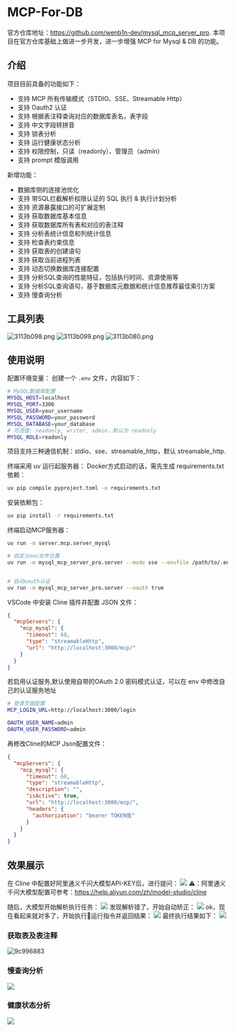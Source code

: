 # MCP-For-DB

官方仓库地址：https://github.com/wenb1n-dev/mysql_mcp_server_pro.
本项目在官方仓库基础上做进一步开发，进一步增强 MCP for Mysql & DB 的功能。

## 介绍

项目目前具备的功能如下：

- 支持 MCP 所有传输模式（STDIO、SSE、Streamable Http）
- 支持 Oauth2 认证
- 支持 根据表注释查询对应的数据库表名，表字段
- 支持 中文字段转拼音
- 支持 锁表分析
- 支持 运行健康状态分析
- 支持 权限控制，只读（readonly）、管理员（admin）
- 支持 prompt 模版调用

新增功能：

- 数据库侧的连接池优化
- 支持 带SQL拦截解析权限认证的 SQL 执行 & 执行计划分析
- 支持 资源暴露接口的可扩展定制
- 支持 获取数据库基本信息
- 支持 获取数据库所有表和对应的表注释
- 支持 分析表统计信息和列统计信息
- 支持 检查表约束信息
- 支持 获取表的创建语句
- 支持 获取当前进程列表
- 支持 动态切换数据库连接配置
- 支持 分析SQL查询的性能特征，包括执行时间、资源使用等
- 支持 分析SQL查询语句，基于数据库元数据和统计信息推荐最佳索引方案
- 支持 慢查询分析

## 工具列表

![3113b098.png](asset/3113b098.png)
![3113b099.png](asset/3113b099.png)
![3113b080.png](asset/3113b080.png)

## 使用说明

配置环境变量： 创建一个 `.env` 文件，内容如下：

```bash
# MySQL数据库配置
MYSQL_HOST=localhost
MYSQL_PORT=3306
MYSQL_USER=your_username
MYSQL_PASSWORD=your_password
MYSQL_DATABASE=your_database
# 可选值: readonly, writer, admin，默认为 readonly
MYSQL_ROLE=readonly
```

项目支持三种通信机制：stdio、sse、streamable_http，默认 streamable_http.

终端采用 uv 运行起服务器：
Docker方式启动的话，需先生成 requirements.txt 依赖：

```bash
uv pip compile pyproject.toml -o requirements.txt
```

安装依赖包：

```bash
uv pip install -r requirements.txt
```

终端启动MCP服务器：

```bash
uv run -m server.mcp.server_mysql

# 自定义env文件位置
uv run -m mysql_mcp_server_pro.server --mode sse --envfile /path/to/.env


# 启动oauth认证
uv run -m mysql_mcp_server_pro.server --oauth true
```

VSCode 中安装 Cline 插件并配置 JSON 文件：

```json
{
  "mcpServers": {
    "mcp_mysql": {
      "timeout": 60,
      "type": "streamableHttp",
      "url": "http://localhost:3000/mcp/"
    }
  }
}
```

若启用认证服务,默认使用自带的OAuth 2.0 密码模式认证，可以在 env 中修改自己的认证服务地址

```bash
# 登录页面配置
MCP_LOGIN_URL=http://localhost:3000/login

OAUTH_USER_NAME=admin
OAUTH_USER_PASSWORD=admin

```

再修改Cline的MCP Json配置文件：

```json
{
  "mcpServers": {
    "mcp_mysql": {
      "timeout": 60,
      "type": "streamableHttp",
      "description": "",
      "isActive": true,
      "url": "http://localhost:3000/mcp/",
      "headers": {
        "authorization": "bearer TOKEN值"
      }
    }
  }
}
```

## 效果展示
在 Cline 中配置好阿里通义千问大模型API-KEY后，进行提问：
![](asset/7d2ded0c.png)
⚠️：阿里通义千问大模型配置可参考：https://help.aliyun.com/zh/model-studio/cline

随后，大模型开始解析执行任务：
![](asset/22311dfc.png)
发现解析错了，开始自动矫正：
![](asset/078139ad.png)
ok，现在看起来就对多了，开始执行🔧运行指令并返回结果：
![](asset/0b24bcc2.png)
最终执行结果如下：
![](asset/d2f3a319.png)

### 获取表及表注释
![9c996883](asset/9c996883.png)

### 慢查询分析
![](asset/fcedd026.png)

### 健康状态分析
![](asset/76ec4e22.png)